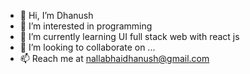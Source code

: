 - 👋 Hi, I’m Dhanush
- 👀 I’m interested in programming
- 🌱 I’m currently learning UI full stack web with react js
- 💞️ I’m looking to collaborate on ...
- 📫 Reach me at nallabhaidhanush@gmail.com

<!---
dhanushcse29/dhanushcse29 is a ✨ special ✨ repository because its `README.md` (this file) appears on your GitHub profile.
You can click the Preview link to take a look at your changes.
--->
